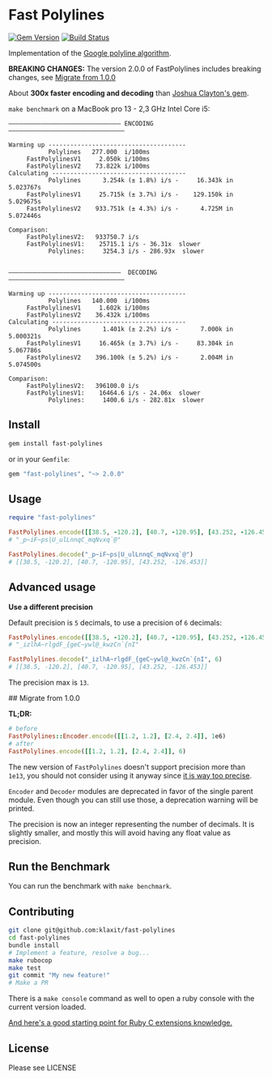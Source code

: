 # Fast Polylines

[![Gem Version](https://badge.fury.io/rb/fast-polylines.svg)](https://badge.fury.io/rb/fast-polylines)
[![Build Status](https://travis-ci.org/klaxit/fast-polylines.svg?branch=master)](https://travis-ci.org/klaxit/fast-polylines)

Implementation of the [Google polyline algorithm][algorithm].

**BREAKING CHANGES:** The version 2.0.0 of FastPolylines includes breaking changes, see [Migrate from 1.0.0](#migrate-from-1.0.0)


About **300x faster encoding and decoding**  than [Joshua Clayton's gem][polylines].

`make benchmark` on a MacBook pro 13 - 2,3 GHz Intel Core i5:

```
——————————————————————————————— ENCODING ————————————————————————————————

Warming up --------------------------------------
           Polylines   277.000  i/100ms
     FastPolylinesV1     2.050k i/100ms
     FastPolylinesV2    73.822k i/100ms
Calculating -------------------------------------
           Polylines      3.254k (± 1.8%) i/s -     16.343k in   5.023767s
     FastPolylinesV1     25.715k (± 3.7%) i/s -    129.150k in   5.029675s
     FastPolylinesV2    933.751k (± 4.3%) i/s -      4.725M in   5.072446s

Comparison:
     FastPolylinesV2:   933750.7 i/s
     FastPolylinesV1:    25715.1 i/s - 36.31x  slower
           Polylines:     3254.3 i/s - 286.93x  slower


———————————————————————————————  DECODING ————————————————————————————————

Warming up --------------------------------------
           Polylines   140.000  i/100ms
     FastPolylinesV1     1.602k i/100ms
     FastPolylinesV2    36.432k i/100ms
Calculating -------------------------------------
           Polylines      1.401k (± 2.2%) i/s -      7.000k in   5.000321s
     FastPolylinesV1     16.465k (± 3.7%) i/s -     83.304k in   5.067786s
     FastPolylinesV2    396.100k (± 5.2%) i/s -      2.004M in   5.074500s

Comparison:
     FastPolylinesV2:   396100.0 i/s
     FastPolylinesV1:    16464.6 i/s - 24.06x  slower
           Polylines:     1400.6 i/s - 282.81x  slower
```

## Install

```bash
gem install fast-polylines
```

or in your `Gemfile`:
```ruby
gem "fast-polylines", "~> 2.0.0"
```

## Usage

```ruby
require "fast-polylines"

FastPolylines.encode([[38.5, -120.2], [40.7, -120.95], [43.252, -126.453]])
# "_p~iF~ps|U_ulLnnqC_mqNvxq`@"

FastPolylines.decode("_p~iF~ps|U_ulLnnqC_mqNvxq`@")
# [[38.5, -120.2], [40.7, -120.95], [43.252, -126.453]]
```

## Advanced usage

**Use a different precision**

Default precision is `5` decimals, to use a precision of `6` decimals:
```ruby
FastPolylines.encode([[38.5, -120.2], [40.7, -120.95], [43.252, -126.453]], 6)
# "_izlhA~rlgdF_{geC~ywl@_kwzCn`{nI"

FastPolylines.decode("_izlhA~rlgdF_{geC~ywl@_kwzCn`{nI", 6)
# [[38.5, -120.2], [40.7, -120.95], [43.252, -126.453]]
```
The precision max is `13`.

## Migrate from 1.0.0

**TL;DR:**

```ruby
# before
FastPolylines::Encoder.encode([[1.2, 1.2], [2.4, 2.4]], 1e6)
# after
FastPolylines.encode([[1.2, 1.2], [2.4, 2.4]], 6)
```

The new version of `FastPolylines` doesn't support precision more than `1e13`,
you should not consider using it anyway since [it is way too precise][xkcd].

`Encoder` and `Decoder` modules are deprecated in favor of the single parent
module. Even though you can still use those, a deprecation warning will be
printed.

The precision is now an integer representing the number of decimals. It is
slightly smaller, and mostly this will avoid having any float value as
precision.

## Run the Benchmark

You can run the benchmark with `make benchmark`.

## Contributing

```bash
git clone git@github.com:klaxit/fast-polylines
cd fast-polylines
bundle install
# Implement a feature, resolve a bug...
make rubocop
make test
git commit "My new feature!"
# Make a PR
```

There is a `make console` command as well to open a ruby console with the
current version loaded.

[And here's a good starting point for Ruby C extensions knowledge.][ruby-c]

## License

Please see LICENSE


[algorithm]: https://code.google.com/apis/maps/documentation/utilities/polylinealgorithm.html
[polylines]: https://github.com/joshuaclayton/polylines
[xkcd]:      https://xkcd.com/2170/
[ruby-c]:    https://github.com/ruby/ruby/blob/master/doc/extension.rdoc
